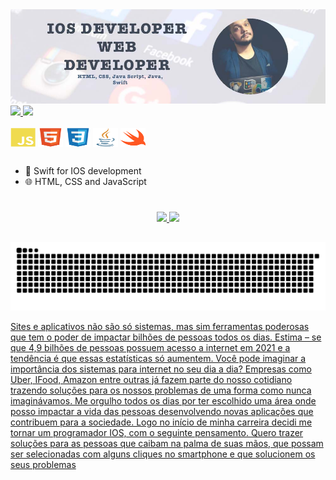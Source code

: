 
 <img src="Untitled-1.jpg">
 
 <div>
 <a href = "mailto:vhenriquebm@gmail.com"><img src="https://img.shields.io/badge/-Gmail-%23333?style=for-the-badge&logo=gmail&logoColor=white" target="_blank"</a>
  <a href="https://www.linkedin.com/in/vitor-henrique-736b72213/" target="_blank"><img src="https://img.shields.io/badge/-LinkedIn-%230077B5?style=for-the-badge&logo=linkedin&logoColor=white" target="_blank"></a> 


</div>
 
 
   <div style="display: inline_block"><br>
  <img align="center" alt="Vitor-Js" height="30" width="40" src="https://raw.githubusercontent.com/devicons/devicon/master/icons/javascript/javascript-plain.svg">
  <img align="center" alt="Vitor-HTML" height="30" width="40" src="https://raw.githubusercontent.com/devicons/devicon/master/icons/html5/html5-original.svg">
  <img align="center" alt="Vitor-CSS" height="30" width="40" src="https://raw.githubusercontent.com/devicons/devicon/master/icons/css3/css3-original.svg">
  <img align="center" alt="Vitor-Java" height="30" width="40" src="java.png">
  <img align="center" alt="Vitor-Swift" height="30" width="40" src="swift.png">

  </div>
 


##
  
- 📱 Swift for IOS development
- 🌐 HTML, CSS and JavaScript

#
<div align="center">
  <a href="https://github.com/vhenriquebm">
  <img height="180em" src="https://github-readme-stats.vercel.app/api?username=vhenriquebm&show_icons=true&theme=dark&include_all_commits=true&count_private=true"/>
  <img height="180em" src="https://github-readme-stats.vercel.app/api/top-langs/?username=vhenriquebm&layout=compact&langs_count=7&theme=dark"/>
</div>

  
  
 
  
##
  
  <div> 

  ![Snake animation](https://github.com/vhenriquebm/vhenriquebm/blob/output/github-contribution-grid-snake.svg)

    
  </div> 
 
 
 <div> <p> Sites e aplicativos não são só sistemas, mas sim ferramentas poderosas que tem o poder de impactar bilhões de pessoas todos os dias. Estima – se que 4,9 bilhões de pessoas possuem acesso a internet em 2021 e a tendência é que essas estatísticas só aumentem. Você pode imaginar a importância dos sistemas para internet no seu dia a dia? Empresas como Uber, IFood, Amazon entre outras já fazem parte do nosso cotidiano trazendo soluções para os nossos problemas de uma forma como nunca imaginávamos. Me orgulho todos os dias por ter escolhido uma área onde posso impactar a vida das pessoas desenvolvendo novas aplicações que contribuem para a sociedade. Logo no início de minha carreira decidi me tornar um programador IOS, com o seguinte pensamento. Quero trazer soluções para as pessoas que caibam na palma de suas mãos, que possam ser selecionadas com alguns cliques no smartphone e que solucionem os seus problemas </p> </div>
    
    

